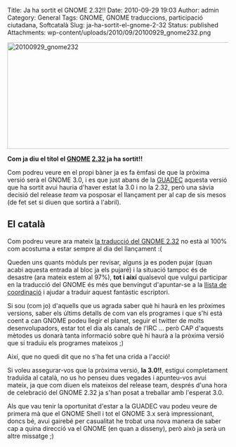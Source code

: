 Title: Ja ha sortit el GNOME 2.32!!
Date: 2010-09-29 19:03
Author: admin
Category: General
Tags: GNOME, GNOME traduccions, participació ciutadana, Softcatalà
Slug: ja-ha-sortit-el-gnome-2-32
Status: published
Attachments: wp-content/uploads/2010/09/20100929_gnome232.png

[<img src="{static}wp-content/uploads/2010/09/20100929_gnome232.png" title="20100929_gnome232" class="aligncenter size-full wp-image-1018" width="652" height="243" />]({static}wp-content/uploads/2010/09/20100929_gnome232.png)

**Com ja diu el títol el [GNOME](http://www.gnome.org "Pàgina web del projecte GNOME") [2.32](http://library.gnome.org/misc/release-notes/2.32/ "Notes de llançament del GNOME 2.32") ja ha sortit!!**

Com podreu veure en el propi bàner ja es fa èmfasi de que la pròxima versió serà el GNOME 3.0, i es que just abans de la [GUADEC](http://guadec.org "Pàgina web de la trobada anual del GNOME") aquesta versió que ha sortit avui hauria d'haver estat la 3.0 i no la 2.32, però una sàvia decisió del release *team* va posposar el llançament per al cap de sis mesos (de fet set si diuen que sortirà a l'abril).

## El català

Com podreu veure ara mateix [la traducció del GNOME 2.32](http://l10n.gnome.org/languages/ca/gnome-2-32/ui/ "Estadístiques de traducció del GNOME 2.32 al català") no està al 100% com acostuma a estar sempre al dia del llançament :(

Queden uns quants mòduls per revisar, alguns ja es poden pujar (quan acabi aquesta entrada al bloc ja els pujaré) i la situació tampoc és de desastre (ara mateix estem al 97%), **tot i així** qualsevol que vulgui participar en la traducció del GNOME és més que benvingut d'apuntar-se a la [llista de coordinació](http://llistes.softcatala.org/mailman/listinfo/gnome "Llista de correu de Softcatalà de coordinació de la traducció del GNOME") i ajudar a traduir aquest fantàstic escriptori.

Si sou (com jo) d'aquells que us agrada saber què hi haurà en les pròximes versions, saber els últims detalls de com van els programes i que s'hi està coent a can GNOME podeu llegir el planet, seguir el twitter de molts desenvolupadors, estar tot el dia als canals de l'IRC ... però CAP d'aquests mètodes us donarà tanta informació sobre què hi haurà a la pròxima versió que si traduïu els programes mateixos ;)

Així, que no quedi dit que no s'ha fet una crida a l'acció!

Si voleu assegurar-vos que la pròxima versió, **la 3.0!!**, estigui completament traduïda al català, no us ho penseu dues vegades i apunteu-vos avui mateix, ja que com diuen els mateixos del release team, després d'una hora de celebració del GNOME 2.32 ja s'han posat a treballar amb l'esperat 3.0.

Als que vau tenir la oportunitat d'estar a la GUADEC vau podeu veure de primera mà que el GNOME Shell i tot el GNOME 3.x serà impressionant, doncs bé, avui gairebé per casualitat he trobat una nova manera de saber cap a quina direcció va el GNOME (en quan a disseny), però això ja serà un altre missatge ;)
